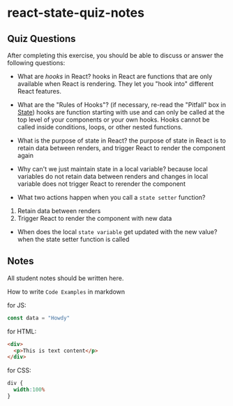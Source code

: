 # react-state-quiz-notes

## Quiz Questions

After completing this exercise, you should be able to discuss or answer the following questions:

- What are _hooks_ in React?
hooks in React are functions that are only available when React is rendering. They let you "hook into" different React features.

- What are the "Rules of Hooks"? (if necessary, re-read the "Pitfall" box in [State](https://react.dev/learn/state-a-components-memory))
hooks are function starting with use and can only be called at the top level of your components or your own hooks. Hooks cannot be called inside conditions, loops, or other nested functions.

- What is the purpose of state in React?
the purpose of state in React is to retain data between renders, and trigger React to render the component again

- Why can't we just maintain state in a local variable?
because local variables do not retain data between renders and changes in local variable does not trigger React to rerender the component

- What two actions happen when you call a `state setter` function?
1. Retain data between renders
2. Trigger React to render the component with new data

- When does the local `state variable` get updated with the new value?
when the state setter function is called

## Notes

All student notes should be written here.


How to write `Code Examples` in markdown

for JS:
```javascript
const data = "Howdy"
```

for HTML:
```html
<div>
  <p>This is text content</p>
</div>
```

for CSS:
```css
div {
  width:100%
}
```
